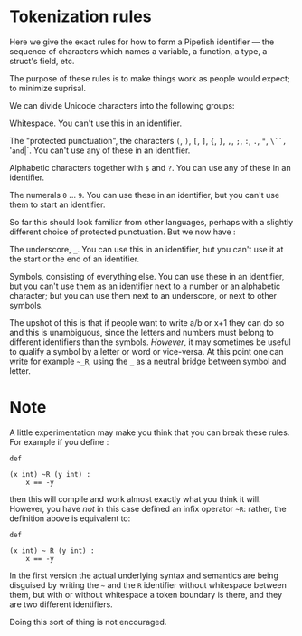 # Tokenization rules

Here we give the exact rules for how to form a Pipefish identifier — the sequence of characters which names a variable, a function, a type, a struct's field, etc.

The purpose of these rules is to make things work as people would expect; to minimize suprisal.

We can divide Unicode characters into the following groups:

Whitespace. You can't use this in an identifier.

The "protected punctuation", the characters `(`, `)`, `[`, `]`, `{`, `}`, `,`, `;`, `:`, `.`, `"`, `\``, `'` and `|`. You can't use any of these in an identifier.

Alphabetic characters together with `$` and `?`. You can use any of these in an identifier.

The numerals `0` ... `9`. You can use these in an identifier, but you can't use them to start an identifier.

So far this should look familiar from other languages, perhaps with a slightly different choice of protected punctuation. But we now have :

The underscore, `_`. You can use this in an identifier, but you can't use it at the start or the end of an identifier.

Symbols, consisting of everything else. You can use these in an identifier, but you can't use them as an identifier next to a number or an alphabetic character; but you can use them next to an underscore, or next to other symbols.

The upshot of this is that if people want to write a/b or x+1 they can do so and this is unambiguous, since the letters and numbers must belong to different identifiers than the symbols. *However*, it may sometimes be useful to qualify a symbol by a letter or word or vice-versa. At this point one can write for example `~_R`, using the `_` as a neutral bridge between symbol and letter.

# Note

A little experimentation may make you think that you can break these rules. For example if you define :

```
def

(x int) ~R (y int) :
    x == -y 
```

then this will compile and work almost exactly what you think it will. However, you have *not* in this case defined an infix operator `~R`: rather, the definition above is equivalent to:

```
def

(x int) ~ R (y int) :
    x == -y 
```

In the first version the actual underlying syntax and semantics are being disguised by writing the `~` and the `R` identifier without whitespace between them, but with or without whitespace a token boundary is there, and they are two different identifiers.

Doing this sort of thing is not encouraged.
